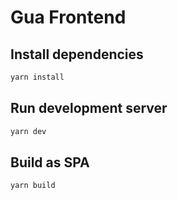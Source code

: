 # Gua Frontend

## Install dependencies
```sh
yarn install
```

## Run development server
```sh
yarn dev
```

## Build as SPA
```sh
yarn build
```
